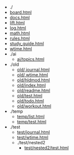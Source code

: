 * ./
* [board.html](https://ychnh.github.io/html/board.html)
* [docs.html](https://ychnh.github.io/html/docs.html)
* [lift.html](https://ychnh.github.io/html/lift.html)
* [log.html](https://ychnh.github.io/html/log.html)
* [math.html](https://ychnh.github.io/html/math.html)
* [rules.html](https://ychnh.github.io/html/rules.html)
* [study_guide.html](https://ychnh.github.io/html/study_guide.html)
* [wtime.html](https://ychnh.github.io/html/wtime.html)
* ./ai
  * [ai/topics.html](https://ychnh.github.io/html/ai/topics.html)
* ./old
  * [old/,journal.html](https://ychnh.github.io/html/old/,journal.html)
  * [old/,wtime.html](https://ychnh.github.io/html/old/,wtime.html)
  * [old/hldmod.html](https://ychnh.github.io/html/old/hldmod.html)
  * [old/index.html](https://ychnh.github.io/html/old/index.html)
  * [old/readme.html](https://ychnh.github.io/html/old/readme.html)
  * [old/test.html](https://ychnh.github.io/html/old/test.html)
  * [old/todo.html](https://ychnh.github.io/html/old/todo.html)
  * [old/workout.html](https://ychnh.github.io/html/old/workout.html)
* ./temp
  * [temp/list.html](https://ychnh.github.io/html/temp/list.html)
  * [temp/test.html](https://ychnh.github.io/html/temp/test.html)
* ./test
  * [test/journal.html](https://ychnh.github.io/html/test/journal.html)
  * [test/wtime.html](https://ychnh.github.io/html/test/wtime.html)
  * ./test/nested2
    * [test/nested2/test.html](https://ychnh.github.io/html/test/nested2/test.html)
